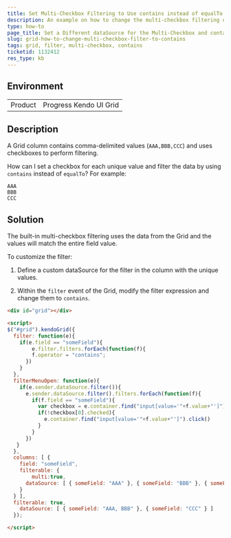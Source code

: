 ```yaml
---
title: Set Multi-Checkbox Filtering to Use contains instead of equalTo
description: An example on how to change the multi-checkbox filtering of the Kendo UI Grid to use contains instead of equalTo.
type: how-to
page_title: Set a Different dataSource for the Multi-Checkbox and contains Filter | Kendo UI Grid
slug: grid-how-to-change-multi-checkbox-filter-to-contains
tags: grid, filter, multi-checkbox, contains
ticketid: 1132412
res_type: kb
---
```


## Environment

<table>
 <tr>
  <td>Product</td>
  <td>Progress Kendo UI Grid</td>
 </tr>
</table>

## Description

A Grid column contains comma-delimited values (`AAA,BBB,CCC`) and uses checkboxes to perform filtering.

How can I set a checkbox for each unique value and filter the data by using `contains` instead of `equalTo`? For example:

```
AAA
BBB
CCC
```

## Solution

The built-in multi-checkbox filtering uses the data from the Grid and the values will match the entire field value.

To customize the filter:

1. Define a custom dataSource for the filter in the column with the unique values.

1. Within the `filter` event of the Grid, modify the filter expression and change them to `contains`.


```html
<div id="grid"></div>

<script>
$("#grid").kendoGrid({
  filter: function(e){
    if(e.field == "someField"){
    	e.filter.filters.forEach(function(f){
        f.operator = "contains";
      })
    }
  },
  filterMenuOpen: function(e){
    if(e.sender.dataSource.filter()){
      e.sender.dataSource.filter().filters.forEach(function(f){
        if(f.field == "someField"){
          var checkbox = e.container.find("input[value='"+f.value+"']");
          if(!checkbox[0].checked){
          	e.container.find("input[value='"+f.value+"']").click()  
          }          
        }
      })
   }
  },
  columns: [ {
    field: "someField",
    filterable: {
        multi:true,
      dataSource: [ { someField: "AAA" }, { someField: "BBB" }, { someField: "CCC" } ]
    }
  } ],
  filterable: true,
    dataSource: [ { someField: "AAA, BBB" }, { someField: "CCC" } ]
  });

</script>
```
